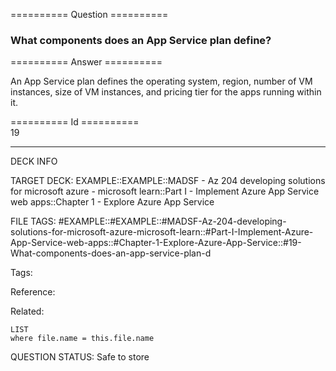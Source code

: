 ========== Question ==========  

### What components does an App Service plan define?  

========== Answer ==========  

An App Service plan defines the operating system, region, number of VM
instances, size of VM instances, and pricing tier for the apps running within
it.

========== Id ==========  
19

---

DECK INFO

TARGET DECK: EXAMPLE::EXAMPLE::MADSF - Az 204 developing solutions for microsoft azure - microsoft learn::Part I - Implement Azure App Service web apps::Chapter 1 - Explore Azure App Service

FILE TAGS: #EXAMPLE::#EXAMPLE::#MADSF-Az-204-developing-solutions-for-microsoft-azure-microsoft-learn::#Part-I-Implement-Azure-App-Service-web-apps::#Chapter-1-Explore-Azure-App-Service::#19-What-components-does-an-app-service-plan-d

Tags:

Reference:

Related:

```dataview
LIST
where file.name = this.file.name
```

QUESTION STATUS: Safe to store
